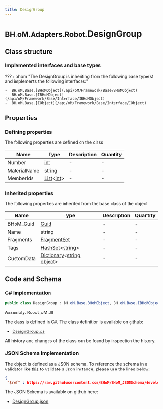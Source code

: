 ```yaml
---
title: DesignGroup
---
```


# <small>BH.oM.Adapters.Robot.</small>**DesignGroup**



## Class structure

### Implemented interfaces and base types

???+ bhom "The DesignGroup is inheriting from the following base type(s) and implements the following interfaces:"

    -  BH.oM.Base.[BHoMObject](/api/oM/Framework/Base/BHoMObject)
    -  BH.oM.Base.[IBHoMObject](/api/oM/Framework/Base/Interface/IBHoMObject)
    -  BH.oM.Base.[IObject](/api/oM/Framework/Base/Interface/IObject)


## Properties



### Defining properties

The following properties are defined on the class

| Name             | Type             | Description      | Quantity         |
|------------------|------------------|------------------|------------------|
| Number | [int](https://learn.microsoft.com/en-us/dotnet/api/System.Int32?view=netstandard-2.0) | - | - |
| MaterialName | [string](https://learn.microsoft.com/en-us/dotnet/api/System.String?view=netstandard-2.0) | - | - |
| MemberIds | [List](https://learn.microsoft.com/en-us/dotnet/api/System.Collections.Generic.List-1?view=netstandard-2.0)&lt;[int](https://learn.microsoft.com/en-us/dotnet/api/System.Int32?view=netstandard-2.0)&gt; | - | - |


### Inherited properties
The following properties are inherited from the base class of the object

| Name             | Type             | Description      | Quantity         |
|------------------|------------------|------------------|------------------|
| BHoM_Guid | [Guid](https://learn.microsoft.com/en-us/dotnet/api/System.Guid?view=netstandard-2.0) | - | - |
| Name | [string](https://learn.microsoft.com/en-us/dotnet/api/System.String?view=netstandard-2.0) | - | - |
| Fragments | [FragmentSet](/api/oM/Framework/Base/FragmentSet) | - | - |
| Tags | [HashSet](https://learn.microsoft.com/en-us/dotnet/api/System.Collections.Generic.HashSet-1?view=netstandard-2.0)&lt;[string](https://learn.microsoft.com/en-us/dotnet/api/System.String?view=netstandard-2.0)&gt; | - | - |
| CustomData | [Dictionary](https://learn.microsoft.com/en-us/dotnet/api/System.Collections.Generic.Dictionary-2?view=netstandard-2.0)&lt;[string](https://learn.microsoft.com/en-us/dotnet/api/System.String?view=netstandard-2.0), [object](https://learn.microsoft.com/en-us/dotnet/api/System.Object?view=netstandard-2.0)&gt; | - | - |


## Code and Schema

### C# implementation

``` C# title="C#"
public class DesignGroup : BH.oM.Base.BHoMObject, BH.oM.Base.IBHoMObject, BH.oM.Base.IObject
```

Assembly: Robot_oM.dll

The class is defined in C#. The class definition is available on github:

- [DesignGroup.cs](https://github.com/BHoM/Robot_Toolkit/blob/develop/Robot_oM/Settings\DesignGroup.cs)

All history and changes of the class can be found by inspection the history.
### JSON Schema implementation

The object is defined as a JSON schema. To reference the schema in a validator like [this](https://www.jsonschemavalidator.net/) to validate a Json instance, please use the lines below:

``` json title="JSON Schema"
{
 "$ref" : https://raw.githubusercontent.com/BHoM/BHoM_JSONSchema/develop/Robot_oM/DesignGroup.json}
```

The JSON Schema is available on github here:

- [DesignGroup.json](https://github.com/BHoM/BHoM_JSONSchema/blob/develop/Robot_oM/DesignGroup.json)
